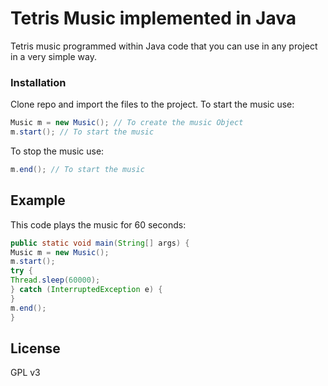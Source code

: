 # Tetris Music implemented in Java
Tetris music programmed within Java code that you can use in any project in a very simple way.
### Installation
Clone repo and import the files to the project.
To start the music use:
```java
Music m = new Music(); // To create the music Object
m.start(); // To start the music
```
To stop the music use:
```java
m.end(); // To start the music
```
Example
----
This code plays the music for 60 seconds:
```java
public static void main(String[] args) {
Music m = new Music();
m.start();
try {
Thread.sleep(60000);
} catch (InterruptedException e) {
}
m.end();
}
```
License
----
GPL v3
